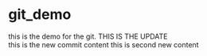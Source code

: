 # git_demo
this is the demo for the git.
THIS IS THE UPDATE   
this is the new commit content 
this is second new content      